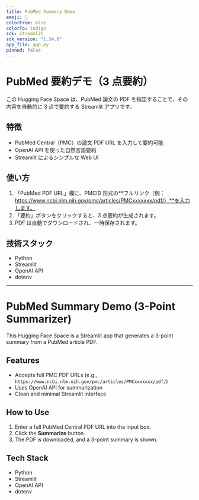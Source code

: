 ```yaml
---
title: PubMed Summary Demo
emoji: 📄
colorFrom: blue
colorTo: indigo
sdk: streamlit
sdk_version: "1.34.0"
app_file: app.py
pinned: false
---
```


# PubMed 要約デモ（3 点要約）

この Hugging Face Space は、PubMed 論文の PDF を指定することで、その内容を自動的に 3 点で要約する Streamlit アプリです。

## 特徴

- PubMed Central（PMC）の論文 PDF URL を入力して要約可能
- OpenAI API を使った自然言語要約
- Streamlit によるシンプルな Web UI

## 使い方

1. 「PubMed PDF URL」欄に、PMCID 形式の**フルリンク（例：https://www.ncbi.nlm.nih.gov/pmc/articles/PMCxxxxxxx/pdf/）**を入力します。
2. 「要約」ボタンをクリックすると、3 点要約が生成されます。
3. PDF は自動でダウンロードされ、一時保存されます。

## 技術スタック

- Python
- Streamlit
- OpenAI API
- dotenv

---

# PubMed Summary Demo (3-Point Summarizer)

This Hugging Face Space is a Streamlit app that generates a 3-point summary from a PubMed article PDF.

## Features

- Accepts full PMC PDF URLs (e.g., `https://www.ncbi.nlm.nih.gov/pmc/articles/PMCxxxxxxx/pdf/`)
- Uses OpenAI API for summarization
- Clean and minimal Streamlit interface

## How to Use

1. Enter a full PubMed Central PDF URL into the input box.
2. Click the **Summarize** button.
3. The PDF is downloaded, and a 3-point summary is shown.

## Tech Stack

- Python
- Streamlit
- OpenAI API
- dotenv
